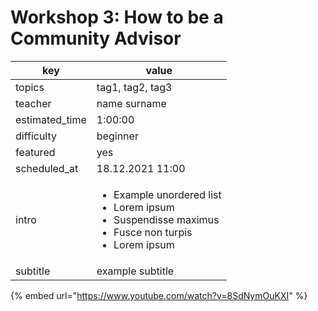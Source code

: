 # Workshop 3: How to be a Community Advisor

| key             | value                                                                                                                                 |
| --------------- | ------------------------------------------------------------------------------------------------------------------------------------- |
| topics          | tag1, tag2, tag3                                                                                                                      |
| teacher         | name surname                                                                                                                          |
| estimated\_time | 1:00:00                                                                                                                               |
| difficulty      | beginner                                                                                                                              |
| featured        | yes                                                                                                                                   |
| scheduled\_at   | 18.12.2021 11:00                                                                                                                      |
| intro           | <ul><li>Example unordered list</li><li>Lorem ipsum</li><li>Suspendisse maximus</li><li>Fusce non turpis</li><li>Lorem ipsum</li></ul> |
| subtitle        | example subtitle                                                                                                                      |

{% embed url="https://www.youtube.com/watch?v=8SdNymOuKXI" %}
